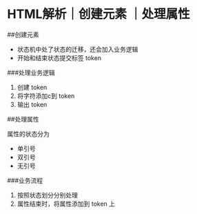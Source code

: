# HTML解析｜创建元素 ｜处理属性

##创建元素

* 状态机中处了状态的迁移，还会加入业务逻辑
* 开始和结束状态提交标签 token


###处理业务逻辑

1. 创建 token
2. 将字符添加c到 token 
3. 输出 token


##处理属性

属性的状态分为
* 单引号
* 双引号
* 无引号

###业务流程
1. 按照状态划分分别处理
2. 属性结束时，将属性添加到 token 上
